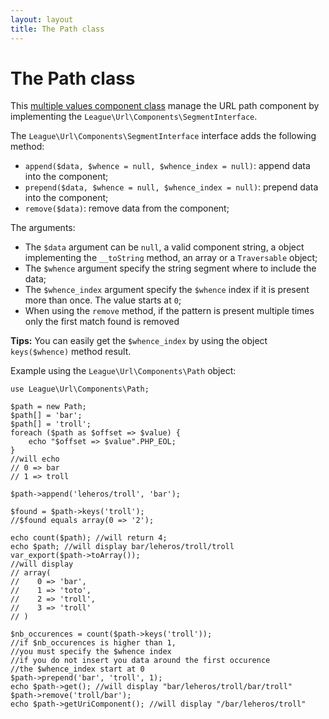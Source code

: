 ```yaml
---
layout: layout
title: The Path class
---
```


# The Path class

This [multiple values component class](/components/overview/#complex-components) manage the URL path component by implementing the `League\Url\Components\SegmentInterface`. 

The `League\Url\Components\SegmentInterface` interface adds the following method:

* `append($data, $whence = null, $whence_index = null)`: append data into the component;
* `prepend($data, $whence = null, $whence_index = null)`: prepend data into the component;
* `remove($data)`: remove data from the component;

The arguments:

* The `$data` argument can be `null`, a valid component string, a object implementing the `__toString` method, an array or a `Traversable` object;
* The `$whence` argument specify the string segment where to include the data;
* The `$whence_index` argument specify the `$whence` index if it is present more than once. The value starts at `0`;
* When using the `remove` method, if the pattern is present multiple times only the first match found is removed 

<p class="message-info"><strong>Tips:</strong> You can easily get the <code>$whence_index</code> by using the object <code>keys($whence)</code> method result.</p>

Example using the `League\Url\Components\Path` object:

~~~.language-php
use League\Url\Components\Path;

$path = new Path;
$path[] = 'bar';
$path[] = 'troll';
foreach ($path as $offset => $value) {
	echo "$offset => $value".PHP_EOL;
}
//will echo 
// 0 => bar
// 1 => troll

$path->append('leheros/troll', 'bar');

$found = $path->keys('troll');
//$found equals array(0 => '2');

echo count($path); //will return 4;
echo $path; //will display bar/leheros/troll/troll
var_export($path->toArray());
//will display
// array(
//    0 => 'bar',
//    1 => 'toto',
//    2 => 'troll',
//    3 => 'troll'
// )

$nb_occurences = count($path->keys('troll'));
//if $nb_occurences is higher than 1, 
//you must specify the $whence index 
//if you do not insert you data around the first occurence
//the $whence_index start at 0
$path->prepend('bar', 'troll', 1);
echo $path->get(); //will display "bar/leheros/troll/bar/troll"
$path->remove('troll/bar');
echo $path->getUriComponent(); //will display "/bar/leheros/troll"
~~~